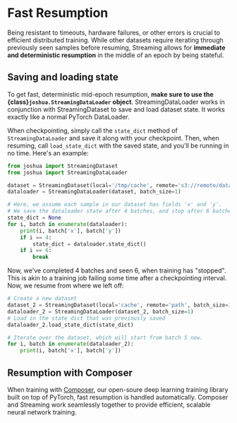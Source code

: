 # Fast Resumption

Being resistant to timeouts, hardware failures, or other errors is crucial to efficient distributed training. While other datasets require iterating through previously seen samples before resuming, Streaming allows for **immediate and deterministic resumption** in the middle of an epoch by being stateful.

## Saving and loading state

To get fast, deterministic mid-epoch resumption, **make sure to use the {class}`joshua.StreamingDataLoader` object**. StreamingDataLoader works in conjunction with StreamingDataset to save and load dataset state. It works exactly like a normal PyTorch DataLoader.

When checkpointing, simply call the `state_dict` method of `StreamingDataLoader` and save it along with your checkpoint. Then, when resuming, call `load_state_dict` with the saved state, and you'll be running in no time. Here's an example:
<!--pytest.mark.skip-->
```python
from joshua import StreamingDataset
from joshua import StreamingDataLoader

dataset = StreamingDataset(local='/tmp/cache', remote='s3://remote/dataset', batch_size=1)
dataloader = StreamingDataLoader(dataset, batch_size=1)

# Here, we assume each sample in our dataset has fields 'x' and 'y'.
# We save the dataloader state after 4 batches, and stop after 6 batches.
state_dict = None
for i, batch in enumerate(dataloader):
    print(i, batch['x'], batch['y'])
    if i == 4:
        state_dict = dataloader.state_dict()
    if i == 6:
        break
```

Now, we've completed 4 batches and seen 6, when training has "stopped". This is akin to a training job failing some time after a checkpointing interval. Now, we resume from where we left off:
<!--pytest.mark.skip-->
```python
# Create a new dataset
dataset_2 = StreamingDataset(local='cache', remote='path', batch_size=1)
dataloader_2 = StreamingDataLoader(dataset_2, batch_size=1)
# Load in the state dict that was previously saved
dataloader_2.load_state_dict(state_dict)

# Iterate over the dataset, which will start from batch 5 now.
for i, batch in enumerate(dataloader_2):
    print(i, batch['x'], batch['y'])
```

## Resumption with Composer

When training with [Composer](https://docs.mosaicml.com/projects/composer/en/stable/), our open-soure deep learning training library built on top of PyTorch, fast resumption is handled automatically. Composer and Streaming work seamlessly together to provide efficient, scalable neural network training.
